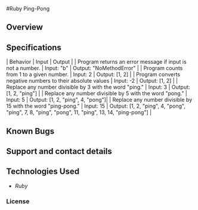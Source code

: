 #Ruby Ping-Pong

## Overview

## Specifications

| Behavior | Input | Output |
| Program returns an error message if input is not a number. | Input: "b" | Output: "NoMethodError" |
| Program counts from 1 to a given number. | Input: 2 | Output: [1, 2] |
| Program converts negative numbers to their absolute values | Input: -2 | Output: [1, 2] |
| Replace any number divisible by 3 with the word "ping." | Input: 3 | Output: [1, 2, "ping"] |
| Replace any number divisible by 5 with the word "pong." | Input: 5 | Output: [1, 2, "ping", 4, "pong"]|
| Replace any number divisible by 15 with the word "ping-pong." | Input: 15 | Output: [1, 2, "ping", 4, "pong", "ping", 7, 8, "ping", "pong", 11, "ping", 13, 14, "ping-pong"] |


## Known Bugs

## Support and contact details

## Technologies Used

* _Ruby_

### License
